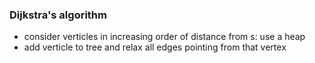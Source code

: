 ### Dijkstra's algorithm
- consider verticles in increasing order of distance from s: use a heap
- add verticle to tree and relax all edges pointing from that vertex
